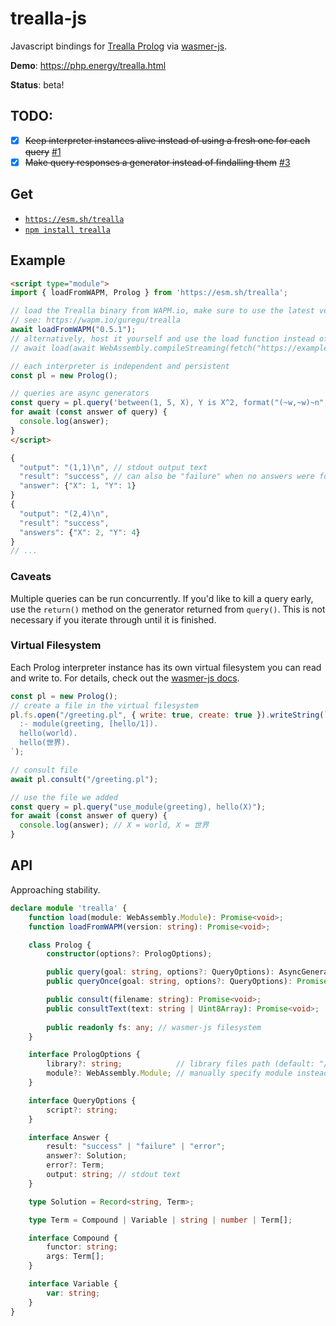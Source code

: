 # trealla-js

Javascript bindings for [Trealla Prolog](https://github.com/trealla-prolog/trealla) via [wasmer-js](https://github.com/wasmerio/wasmer-js).

**Demo**: https://php.energy/trealla.html

**Status**: beta!

## TODO:
- [x] ~~Keep interpreter instances alive instead of using a fresh one for each query~~ [#1](https://github.com/guregu/trealla-js/issues/1)
- [x] ~~Make query responses a generator instead of findalling them~~ [#3](https://github.com/guregu/trealla-js/issues/3)

## Get
- [`https://esm.sh/trealla`](https://esm.sh/)
- [`npm install trealla`](https://www.npmjs.com/package/trealla)

## Example

```html
<script type="module">
import { loadFromWAPM, Prolog } from 'https://esm.sh/trealla';

// load the Trealla binary from WAPM.io, make sure to use the latest version!
// see: https://wapm.io/guregu/trealla
await loadFromWAPM("0.5.1");
// alternatively, host it yourself and use the load function instead of loadFromWAPM:
// await load(await WebAssembly.compileStreaming(fetch("https://example.com/foo/bar/tpl.wasm"));

// each interpreter is independent and persistent 
const pl = new Prolog();

// queries are async generators
const query = pl.query('between(1, 5, X), Y is X^2, format("(~w,~w)~n", [X, Y]).');
for await (const answer of query) {
  console.log(answer);
}
</script>
```

```javascript
{
  "output": "(1,1)\n", // stdout output text
  "result": "success", // can also be "failure" when no answers were found, or "error" when an exception was thrown
  "answer": {"X": 1, "Y": 1}
}
{
  "output": "(2,4)\n",
  "result": "success",
  "answers": {"X": 2, "Y": 4}
}
// ...
```

### Caveats

Multiple queries can be run concurrently. If you'd like to kill a query early, use the `return()` method on the generator returned from `query()`.
This is not necessary if you iterate through until it is finished.

### Virtual Filesystem

Each Prolog interpreter instance has its own virtual filesystem you can read and write to.
For details, check out the [wasmer-js docs](https://github.com/wasmerio/wasmer-js#typescript-api).

```js
const pl = new Prolog();
// create a file in the virtual filesystem
pl.fs.open("/greeting.pl", { write: true, create: true }).writeString(`
  :- module(greeting, [hello/1]).
  hello(world).
  hello(世界).
`);

// consult file
await pl.consult("/greeting.pl");

// use the file we added
const query = pl.query("use_module(greeting), hello(X)");
for await (const answer of query) {
  console.log(answer); // X = world, X = 世界
}
```

## API
Approaching stability.

```typescript
declare module 'trealla' {
    function load(module: WebAssembly.Module): Promise<void>;
    function loadFromWAPM(version: string): Promise<void>;

    class Prolog {
        constructor(options?: PrologOptions);

        public query(goal: string, options?: QueryOptions): AsyncGenerator<Answer, void, void>;
        public queryOnce(goal: string, options?: QueryOptions): Promise<Answer>;

        public consult(filename: string): Promise<void>;
        public consultText(text: string | Uint8Array): Promise<void>;
        
        public readonly fs: any; // wasmer-js filesystem
    }

    interface PrologOptions {
        library?: string;            // library files path (default: "/library")
        module?: WebAssembly.Module; // manually specify module instead of the default (make sure wasmer-js is initialized first)
    }

    interface QueryOptions {
        script?: string;
    }

    interface Answer {
        result: "success" | "failure" | "error";
        answer?: Solution;
        error?: Term;
        output: string; // stdout text
    }

    type Solution = Record<string, Term>;

    type Term = Compound | Variable | string | number | Term[];

    interface Compound {
        functor: string;
        args: Term[];
    }

    interface Variable {
        var: string;
    }
}
```